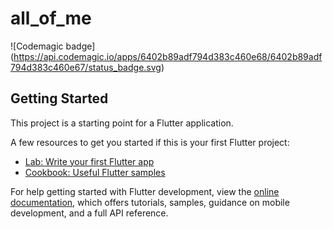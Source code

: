 # all_of_me


![Codemagic badge] (https://api.codemagic.io/apps/6402b89adf794d383c460e68/6402b89adf794d383c460e67/status_badge.svg)

## Getting Started

This project is a starting point for a Flutter application.

A few resources to get you started if this is your first Flutter project:

- [Lab: Write your first Flutter app](https://docs.flutter.dev/get-started/codelab)
- [Cookbook: Useful Flutter samples](https://docs.flutter.dev/cookbook)

For help getting started with Flutter development, view the
[online documentation](https://docs.flutter.dev/), which offers tutorials,
samples, guidance on mobile development, and a full API reference.

